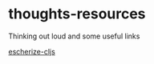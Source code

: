 # thoughts-resources
Thinking out loud and some useful links

[escherize-cljs](https://github.com/laforge49/thoughts-resources/blob/master/escherize-cljs/README.md)
